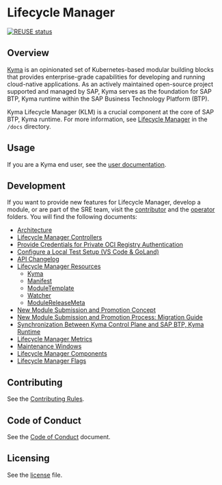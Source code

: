 # Lifecycle Manager

<!-- markdown-link-check-disable-next-line -->
[![REUSE status](https://api.reuse.software/badge/github.com/kyma-project/lifecycle-manager)](https://api.reuse.software/info/github.com/kyma-project/lifecycle-manager)

## Overview

[Kyma](https://kyma-project.io/) is an opinionated set of Kubernetes-based modular building blocks that provides enterprise-grade capabilities for developing and running cloud-native applications. As an actively maintained open-source project supported and managed by SAP, Kyma serves as the foundation for SAP BTP, Kyma runtime within the SAP Business Technology Platform (BTP).

Kyma Lifecycle Manager (KLM) is a crucial component at the core of SAP BTP, Kyma runtime. For more information, see [Lifecycle Manager](/docs/README.md) in the `/docs` directory.

## Usage

If you are a Kyma end user, see the [user documentation](/docs/user/README.md).

## Development

If you want to provide new features for Lifecycle Manager, develop a module, or are part of the SRE team, visit the [contributor](/docs/contributor/) and the [operator](/docs/operator/operator-index.md) folders. You will find the following documents:

* [Architecture](/docs/contributor/01-architecture.md)
* [Lifecycle Manager Controllers](/docs/contributor/02-controllers.md)
* [Provide Credentials for Private OCI Registry Authentication](/docs/contributor/03-config-private-registry.md)
* [Configure a Local Test Setup (VS Code & GoLand)](/docs/contributor/04-local-test-setup.md)
* [API Changelog](/docs/contributor/05-api-changelog.md)
* [Lifecycle Manager Resources](/docs/contributor/resources/README.md)
  * [Kyma](/docs/contributor/resources/01-kyma.md)
  * [Manifest](/docs/contributor/resources/02-manifest.md)
  * [ModuleTemplate](/docs/contributor/resources/03-moduletemplate.md)
  * [Watcher](/docs/contributor/resources/04-watcher.md)
  * [ModuleReleaseMeta](/docs/contributor/resources/05-modulereleasemeta.md)
* [New Module Submission and Promotion Concept](/docs/contributor/06-module-migration-concept.md)
* [New Module Submission and Promotion Process: Migration Guide](/docs/contributor/07-module-migration-guide.md)
* [Synchronization Between Kyma Control Plane and SAP BTP, Kyma Runtime](/docs/contributor/08-kcp-skr-synchronization.md)
* [Lifecycle Manager Metrics](/docs/contributor/09-metrics.md)
* [Maintenance Windows](/docs/contributor/10-maintenance-windows.md)
* [Lifecycle Manager Components](/docs/contributor/11-components.md)
* [Lifecycle Manager Flags](/docs/contributor/12-klm-arguments.md)

## Contributing

See the [Contributing Rules](CONTRIBUTING.md).

## Code of Conduct

See the [Code of Conduct](CODE_OF_CONDUCT.md) document.

## Licensing

See the [license](LICENSE) file.
